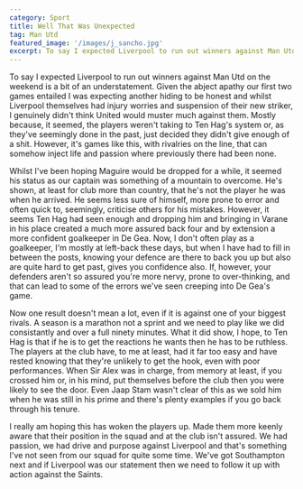 ```yaml
---
category: Sport
title: Well That Was Unexpected
tag: Man Utd
featured_image: '/images/j_sancho.jpg'
excerpt: To say I expected Liverpool to run out winners against Man Utd on the weekend is a bit of an understatement. Given the abject apathy our first two games entailed I was expecting another hiding to be honest and whilst Liverpool themselves had injury worries and suspension of their new striker, I genuinely didn't think United would muster much against them. Mostly because, it seemed, the players weren't taking to Ten Hag's system or, as they've seemingly done in the past, just decided they didn't give enough of a shit. However, it's games like this, with rivalries on the line, that can somehow inject life and passion where previously there had been none.
---
```

To say I expected Liverpool to run out winners against Man Utd on the weekend is a bit of an understatement. Given the abject apathy our first two games entailed I was expecting another hiding to be honest and whilst Liverpool themselves had injury worries and suspension of their new striker, I genuinely didn't think United would muster much against them. Mostly because, it seemed, the players weren't taking to Ten Hag's system or, as they've seemingly done in the past, just decided they didn't give enough of a shit. However, it's games like this, with rivalries on the line, that can somehow inject life and passion where previously there had been none.

Whilst I've been hoping Maguire would be dropped for a while, it seemed his status as our captain was something of a mountain to overcome. He's shown, at least for club more than country, that he's not the player he was when he arrived. He seems less sure of himself, more prone to error and often quick to, seemingly, criticise others for his mistakes. However, it seems Ten Hag had seen enough and dropping him and bringing in Varane in his place created a much more assured back four and by extension a more confident goalkeeper in De Gea. Now, I don't often play as a goalkeeper, I'm mostly at left-back these days, but when I have had to fill in between the posts, knowing your defence are there to back you up but also are quite hard to get past, gives you confidence also. If, however, your defenders aren't so assured you're more nervy, prone to over-thinking, and that can lead to some of the errors we've seen creeping into De Gea's game.

Now one result doesn't mean a lot, even if it is against one of your biggest rivals. A season is a marathon not a sprint and we need to play like we did consistantly and over a full ninety minutes. What it did show, I hope, to Ten Hag is that if he is to get the reactions he wants then he has to be ruthless. The players at the club have, to me at least, had it far too easy and have rested knowing that they're unlikely to get the hook, even with poor performances. When Sir Alex was in charge, from memory at least, if you crossed him or, in his mind, put themselves before the club then you were likely to see the door. Even Jaap Stam wasn't clear of this as we sold him when he was still in his prime and there's plenty examples if you go back through his tenure.

I really am hoping this has woken the players up. Made them more keenly aware that their position in the squad and at the club isn't assured. We had passion, we had drive and purpose against Liverpool and that's something I've not seen from our squad for quite some time. We've got Southampton next and if Liverpool was our statement then we need to follow it up with action against the Saints.

